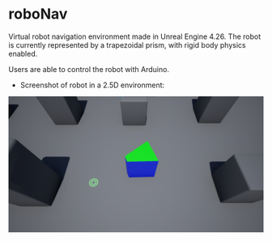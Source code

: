 # roboNav
Virtual robot navigation environment made in Unreal Engine 4.26. The robot is currently represented by a trapezoidal prism, with rigid body physics enabled.

Users are able to control the robot with Arduino.

 - Screenshot of robot in a 2.5D environment:

![Alt text](/Pictures/roboNavPic.png?raw=trie "2p5D Environment")

